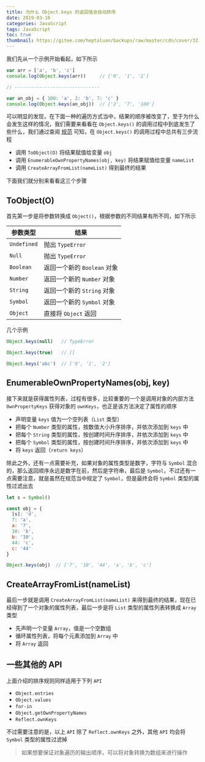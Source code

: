 ```yaml
---
title: 为什么 Object.keys 的返回值会自动排序
date: 2019-03-16
categories: JavaScript
tags: JavaScript
toc: true
thumbnail: https://gitee.com/heptaluan/backups/raw/master/cdn/cover/32.jpg
---
```


我们先从一个示例开始看起，如下所示

<!--more-->

```js
var arr = ['a', 'b', 'c']
console.log(Object.keys(arr))     // ['0', '1', '2']

// -------------------------------

var an_obj = { 100: 'a', 2: 'b', 7: 'c' }
console.log(Object.keys(an_obj))  // ['2', '7', '100']
```

可以明显的发现，在下面一种的遍历方式当中，结果的顺序被改变了，至于为什么会发生这样的情况，我们需要来看看在 `Object.keys()` 的调用过程中到底发生了些什么，我们通过查阅 [规范](http://zhoushengfe.com/es6/es6-ch.html#sec-object.keys) 可知，在 `Object.keys()` 的调用过程中总共有三步流程

* 调用 `ToObject(O)` 将结果赋值给变量 `obj`
* 调用 `EnumerableOwnPropertyNames(obj, key)` 将结果赋值给变量 `nameList`
* 调用 `CreateArrayFromList(nameList)` 得到最终的结果

下面我们就分别来看看这三个步骤

## ToObject(O)

首先第一步是将参数转换成 `Object()`，根据参数的不同结果有所不同，如下所示

|参数类型|结果|
|-|-|
|`Undefined`|抛出 `TypeError`|
|`Null`|抛出 `TypeError`|
|`Boolean`|返回一个新的 `Boolean` 对象|
|`Number`|返回一个新的 `Number` 对象|
|`String`|返回一个新的 `String` 对象|
|`Symbol`|返回一个新的 `Symbol` 对象|
|`Object`|直接将 `Object` 返回|

几个示例

```js
Object.keys(null)   // TypeError

Object.keys(true)   // []

Object.keys('abc')  // ['0', '1', '2']
```


## EnumerableOwnPropertyNames(obj, key)

接下来就是获得属性列表，过程有很多，比较重要的一个是调用对象的内部方法 `OwnPropertyKeys` 获得对象的 `ownKeys`，也正是该方法决定了属性的顺序

* 声明变量 `keys` 值为一个空列表（`List` 类型）
* 把每个 `Number` 类型的属性，按数值大小升序排序，并依次添加到 `keys` 中
* 把每个 `String` 类型的属性，按创建时间升序排序，并依次添加到 `keys` 中
* 把每个 `Symbol` 类型的属性，按创建时间升序排序，并依次添加到 `keys` 中
* 将 `keys` 返回（`return keys`）

除此之外，还有一点需要补充，如果对象的属性类型是数字，字符与 `Symbol` 混合的，那么返回顺序永远是数字在前，然后是字符串，最后是 `Symbol`，不过还有一点需要注意，就是虽然在规范当中规定了 `Symbol`，但是最终会将 `Symbol` 类型的属性过滤出去

```js
let s = Symbol()

const obj = {
  [s]: 'd',
  7: 'a',
  a: '7',
  10: 'b',
  b: '10',
  44: 'c',
  c: '44'
}

Object.keys(obj)  // ['7', '10', '44', 'a', 'b', 'c']
```

## CreateArrayFromList(nameList)

最后一步就是调用 `CreateArrayFromList(nameList)` 来得到最终的结果，现在已经得到了一个对象的属性列表，最后一步是将 `List` 类型的属性列表转换成 `Array` 类型

* 先声明一个变量 `Array`，值是一个空数组
* 循环属性列表，将每个元素添加到 `Array` 中
* 将 `Array` 返回



## 一些其他的 API

上面介绍的排序规则同样适用于下列 `API`

* `Object.entries`
* `Object.values`
* `for-in`
* `Object.getOwnPropertyNames`
* `Reflect.ownKeys`

不过需要注意的是，以上 `API` 除了 `Reflect.ownKeys` 之外，其他 `API` 均会将 `Symbol` 类型的属性过滤掉

> 如果想要保证对象遍历的输出顺序，可以将对象转换为数组来进行操作

